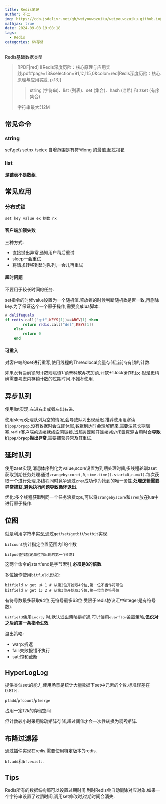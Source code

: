 ```yaml
---
title: Redis笔记
author: 不二
img: https://cdn.jsdelivr.net/gh/weiyouwozuiku/weiyouwozuiku.github.io@src/source/_posts/PageImg/KV存储/Redis学习笔记.png
mathjax: true
date: 2024-09-08 19:08:18
tags:
  - Redis
categories: KV存储
---
```


 Redis基础数据类型
 > [!PDF|red] [[Redis深度历险：核心原理与应用实践.pdf#page=13&selection=91,12,115,0&color=red|Redis深度历险：核心原理与应用实践, p.13]]
> > string (字符串)、list (列表)、set (集合)、hash (哈希) 和 zset (有序集合)
> 
> 字符串最大512M
## 常见命令
### string

set\get\ setnx \setex
自增范围是有符号long 的最值.超过报错.

### list
**是链表不是数组**.

## 常见应用

### 分布式锁

`set key value ex 秒数 nx`

#### 客户端加锁失败

三种方式: 

- 直接抛出异常,通知用户稍后重试
- sleep一会重试
- 将请求转移到延时队列,一会儿再重试

#### 超时问题

不要用于较长时间的任务.

set指令的时候value设置为一个随机值.释放锁的时候判断随机数是否一致,再删除key.为了保证这个一个原子操作,需要变成lua脚本:
```lua
# delifequals
if redis.call("get",KEYS[1])==ARGV[1] then
    	return redis.call("del",KEYS[1])
    else
    	return 0
    end
```

#### 可重入

对客户端的set进行重写,使用线程的Threadlocal变量存储当前持有锁的计数.

如果没有当前锁的计数则赋值1.锁未释放再次加锁,计数+1.lock操作相反.但是更精确需要考虑内存锁计数的过期时间.不推荐使用.

## 异步队列

使用list实现.左进右出或者左出右进.

使用sleep处理队列为空的情况,会导致队列出现延迟.推荐使用阻塞读`blpop/brpop`.没有数据时会立即休眠,数据到达时会理解醒来.需要注意长期阻塞,redis客户端的连接就成空闲链接,当服务器断开连接减少闲置资源占用时会**导致`blpop/brpop`抛出异常**,需要捕获异常及其重试.

## 延时队列

使用zset实现,消息体序列化为value,score设置为到期处理时间,多线程轮训zset获取到期任务处理.通过`zrangebyscore(,0,time.time().start=0,num=1)`.每次获取一个进行处理,多线程同时竞争通过`zrem`成功作为抢到的唯一属性.**处理逻辑需要异常捕获,避免执行问题导致循环退出**.

优化:多个线程获取到同一个任务浪费cpu,可以将`zrangebyscore`和`zrem`放在lua中进行原子操作.

## 位图

就是利用字符串实现,通过`get`/`set`/`getbit`/`setbit`实现.

`bitcount`统计指定位置范围内1的个数

`bitpos查找指定单位内出现的第一个0或1`

这两个命令的start/end是字节索引,**必须是8的倍数**.

多位操作使用`bitfield`,形如:

```Redis
bitfield w get u4 1 # 从第2位开始取4个位,第一位不当作符号位
bitfield w get i3 2 # 从第3位开始取3个位,第一位当作符号位
```

有符号数最多获取64位,无符号最多63位(受限于redis协议汇中integer是有符号数).

`bitfield`使用`incrby` 时,默认溢出策略是折返,可以使用`overflow`设置策略,**但仅对之后的第一条指令生效**.

溢出策略:

- warp:折返
- fail:失败报错不执行
- sat:饱和截断

## HyperLogLog

提供类似set的能力,使用场景是统计大量数据下set中元素的个数.标准误差在0.81%.

`pfadd`/`pfcount`/`pfmerge`

占用一定12k的存储空间

但计数较小时采用稀疏矩阵存储,超过阈值才会一次性转换为稠密矩阵.

## 布隆过滤器

通过插件实现在redis.需要使用特定版本的redis.

`bf.add`和`bf.exists`.  

## Tips

Redis所有的数据结构都可以设置过期时间.到时Redis会自动删除对应对象.如果一个字符串设置了过期时间,调用set修改时,过期时间会消失.



